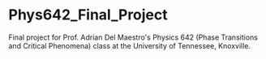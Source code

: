 # Phys642_Final_Project
Final project for Prof. Adrian Del Maestro's Physics 642 (Phase Transitions and Critical Phenomena) class at the University of Tennessee, Knoxville.
